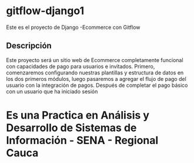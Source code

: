 # gitflow-django1
Este es el proyecto de Django -Ecommerce con Gitflow
## Descripción
Este proyecto será un sitio web de Ecommerce completamente funcional con capacidades de pago para usuarios e invitados. Primero, comenzaremos configurando nuestras plantillas y estructura de datos en los dos primeros módulos, luego pasaremos a agregar el flujo de pago del usuario con la integración de pagos. Después de completar el pago básico con un usuario que ha iniciado sesión




# Es una Practica en Análisis y Desarrollo de Sistemas de Información - SENA - Regional Cauca 
